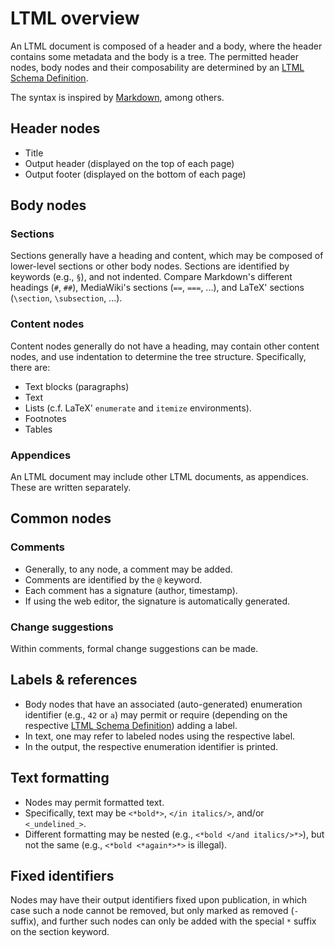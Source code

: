 # LTML overview

An LTML document is composed of a header and a body, where the header contains
some metadata and the body is a tree.
The permitted header nodes, body nodes and their composability are determined
by an [LTML Schema Definition](../lsd.md).

The syntax is inspired by [Markdown](https://commonmark.org), among others.


## Header nodes

* Title
* Output header (displayed on the top of each page)
* Output footer (displayed on the bottom of each page)


## Body nodes

### Sections

Sections generally have a heading and content, which may be composed of
lower-level sections or other body nodes.
Sections are identified by keywords (e.g., `§`), and not indented.
Compare Markdown's different headings (`#`, `##`), MediaWiki's sections (`==`,
`===`, ...), and LaTeX' sections (`\section`, `\subsection`, ...).


### Content nodes

Content nodes generally do not have a heading, may contain other content
nodes, and use indentation to determine the tree structure.
Specifically, there are:

* Text blocks (paragraphs)
* Text
* Lists (c.f. LaTeX' `enumerate` and `itemize` environments).
* Footnotes
* Tables


### Appendices

An LTML document may include other LTML documents, as appendices.
These are written separately.


## Common nodes

### Comments

* Generally, to any node, a comment may be added.
* Comments are identified by the `@` keyword.
* Each comment has a signature (author, timestamp).
* If using the web editor, the signature is automatically generated.


### Change suggestions

Within comments, formal change suggestions can be made.


## Labels & references

* Body nodes that have an associated (auto-generated) enumeration identifier
  (e.g., `42` or `a`) may permit or require (depending on the respective
  [LTML Schema Definition](../lsd.md)) adding a label.
* In text, one may refer to labeled nodes using the respective label.
* In the output, the respective enumeration identifier is printed.


## Text formatting

* Nodes may permit formatted text.
* Specifically, text may be `<*bold*>`, `</in italics/>`, and/or
  `<_undelined_>`.
* Different formatting may be nested (e.g., `<*bold </and italics/>*>`), but
  not the same (e.g., `<*bold <*again*>*>` is illegal).


## Fixed identifiers

Nodes may have their output identifiers fixed upon publication, in which case
such a node cannot be removed, but only marked as removed (`-` suffix), and
further such nodes can only be added with the special `*` suffix on the
section keyword.
